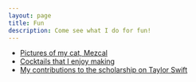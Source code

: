 ```yaml
---
layout: page
title: Fun
description: Come see what I do for fun!
---
```


- [Pictures of my cat, Mezcal](pages/cat.html)
- [Cocktails that I enjoy making](pages/cocktails.html)
- [My contributions to the scholarship on Taylor Swift](pages/taylor_swift.html)
